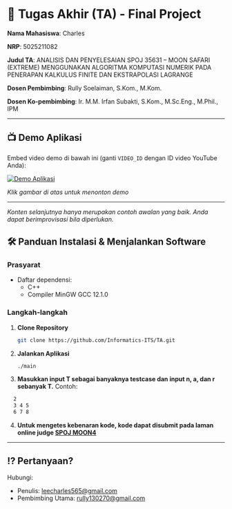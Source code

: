 # 🏁 Tugas Akhir (TA) - Final Project

**Nama Mahasiswa**: Charles

**NRP**: 5025211082

**Judul TA**: ANALISIS DAN PENYELESAIAN SPOJ 35631 – MOON SAFARI (EXTREME) MENGGUNAKAN ALGORITMA KOMPUTASI 
NUMERIK PADA PENERAPAN KALKULUS FINITE DAN EKSTRAPOLASI LAGRANGE

**Dosen Pembimbing**: Rully Soelaiman, S.Kom., M.Kom.  

**Dosen Ko-pembimbing**: Ir. M.M. Irfan Subakti, S.Kom., M.Sc.Eng., M.Phil., IPM

---

## 📺 Demo Aplikasi  
Embed video demo di bawah ini (ganti `VIDEO_ID` dengan ID video YouTube Anda):  

[![Demo Aplikasi](https://img.youtube.com/vi/OAI1qRs_3LU/1.jpg)](https://www.youtube.com/watch?v=OAI1qRs_3LU)

*Klik gambar di atas untuk menonton demo*

---

*Konten selanjutnya hanya merupakan contoh awalan yang baik. Anda dapat berimprovisasi bila diperlukan.*

## 🛠 Panduan Instalasi & Menjalankan Software  

### Prasyarat  
- Daftar dependensi:
  - C++
  - Compiler MinGW GCC 12.1.0

### Langkah-langkah  
1. **Clone Repository**  
   ```bash
   git clone https://github.com/Informatics-ITS/TA.git
   ```
2. **Jalankan Aplikasi**
   ```bash
   ./main
   ```
3. **Masukkan input T sebagai banyaknya testcase dan input n, a, dan r sebanyak T.**
   Contoh:
 ```bash
   2
   3 4 5
   6 7 8
   ```
4. **Untuk mengetes kebenaran kode, kode dapat disubmit pada laman online judge [SPOJ MOON4](https://www.spoj.com/problems/MOON4/)**

---

## ⁉️ Pertanyaan?

Hubungi:
- Penulis: leecharles565@gmail.com
- Pembimbing Utama: rully130270@gmail.com

